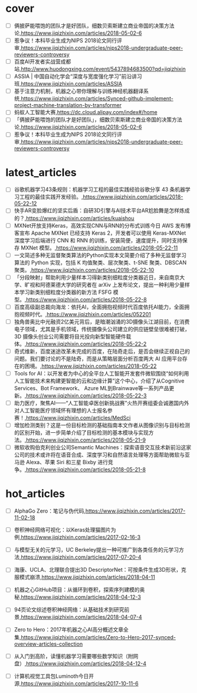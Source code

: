 cover
======

* [ ] 俩披萨能喂饱的团队才是好团队，细数贝索斯建立商业帝国的决策方法论,https://www.jiqizhixin.com/articles/2018-05-02-6
* [ ] 惹争议！本科毕业生成为NIPS 2018论文同行评审,https://www.jiqizhixin.com/articles/nips2018-undergraduate-peer-reviewers-controversy
* [ ] 百度AI开发者实战营成都站,http://www.huodongxing.com/event/5437894683500?qd=jiqizhixin
* [ ] ASSIA | 中国自动化学会“深度与宽度强化学习”前沿讲习班,https://www.jiqizhixin.com/articles/ASSIA
* [ ] 基于注意力机制，机器之心带你理解与训练神经机器翻译系统,https://www.jiqizhixin.com/articles/Synced-github-implement-project-machine-translation-by-transformer
* [ ] 蚂蚁人工智能大赛,https://dc.cloud.alipay.com/index#/home
* [ ] 「俩披萨能喂饱的团队才是好团队」，细数贝索斯建立商业帝国的决策方法论,https://www.jiqizhixin.com/articles/2018-05-02-6
* [ ] 惹争议！本科毕业生成为NIPS 2018论文同行评审,https://www.jiqizhixin.com/articles/nips2018-undergraduate-peer-reviewers-controversy

latest_articles
===============

* [ ] 谷歌机器学习43条规则：机器学习工程的最佳实践经验谷歌分享 43 条机器学习工程的最佳实践开发经验。,https://www.jiqizhixin.com/articles/2018-05-22-12
* [ ] 快手AR变脸爆红的坚实后盾：自研3D引擎与AI技术平台AR尬脸舞是怎样炼成的？,https://www.jiqizhixin.com/articles/kuaishou
* [ ] MXNet开放支持Keras，高效实现CNN与RNN的分布式训练今日 AWS 发布博客宣布 Apache MXNet 已经支持 Keras 2，开发者可以使用 Keras-MXNet 深度学习后端进行 CNN 和 RNN 的训练，安装简便，速度提升，同时支持保存 MXNet 模型。,https://www.jiqizhixin.com/articles/2018-05-22-11
* [ ] 一文简述多种无监督聚类算法的Python实现本文简要介绍了多种无监督学习算法的 Python 实现，包括 K 均值聚类、层次聚类、t-SNE 聚类、DBSCAN 聚类。,https://www.jiqizhixin.com/articles/2018-05-22-10
* [ ] 「分段映射」帮助利用少量样本习得新类别细粒度分类器近日，来自南京大学、旷视和阿德莱德大学的研究者在 arXiv 上发布论文，提出一种利用少量样本学习新类别细粒度分类器的新方法 FSFG 模型。,https://www.jiqizhixin.com/articles/2018-05-22-8
* [ ] 百度高级副总裁向海龙：依托AI，全面拥抱视频时代百度依托AI能力，全面拥抱视频时代。,https://www.jiqizhixin.com/articles/052201
* [ ] 独角兽奥比中光融资2亿美元背后，是暗潮汹涌的3D摄像头江湖目前，在消费电子领域，尤其是手机领域，传统摄像头公司建立的供应链壁垒很难被打破，3D 摄像头创业公司需要将目光投向新型智能硬件载体。,https://www.jiqizhixin.com/articles/2018-05-22-2
* [ ] 奇式维新，百度迷途改革未完成的百度，在陆奇走后，是否会继续正视自己的问题。我们要讨论的不是陆奇，而是从策略层面分析百度两大 AI 应用平台存在的困境。,https://www.jiqizhixin.com/articles/2018-05-22
* [ ] Tools for AI：以开发者为中心的全平台人工智能开发套件微软围绕“如何利用人工智能技术来构建更智能的云和边缘计算”这个中心，介绍了从Cognitive Services、Bot Framework、 Azure ML到Brainwave等一系列产品更新。,https://www.jiqizhixin.com/articles/2018-05-22-3
* [ ] 助力医疗，聚焦AI——“人工智能卓医创新挑战赛”火热开赛组委会诚邀国内外对人工智能医疗领域怀有理想的人士报名参赛！,https://www.jiqizhixin.com/articles/MedSci
* [ ] 增加检测类别？这是一份目标检测的基础指南本文作者从图像识别与目标检测的区别开始，进一步简单介绍了目标检测的基本模块与实现方法。,https://www.jiqizhixin.com/articles/2018-05-21-9
* [ ] 微软收购伯克利创业公司Semantic Machines：探索语音交互技术新前沿这家公司的技术或许将在语音合成、深度学习和自然语言处理等方面帮助微软与亚马逊 Alexa、苹果 Siri 和三星 Bixby 进行竞争。,https://www.jiqizhixin.com/articles/2018-05-21-8

hot_articles
============

* [ ] AlphaGo Zero：笔记与伪代码,https://www.jiqizhixin.com/articles/2017-11-02-18
* [ ] 卷积神经网络可视化：以Keras处理猫图片为例,https://www.jiqizhixin.com/articles/2017-02-16-3
* [ ] 与模型无关的元学习，UC Berkeley提出一种可推广到各类任务的元学习方法,https://www.jiqizhixin.com/articles/2017-07-20-4
* [ ] 海康、UCLA、北理联合提出3D DescriptorNet：可按条件生成3D形状，克服模式崩溃,https://www.jiqizhixin.com/articles/2018-04-11
* [ ] 机器之心GitHub项目：从循环到卷积，探索序列建模的奥秘,https://www.jiqizhixin.com/articles/2018-04-12-3
* [ ] 94页论文综述卷积神经网络：从基础技术到研究前景,https://www.jiqizhixin.com/articles/2018-04-07-4
* [ ] Zero to Hero：2017年机器之心AI高分概述文章全集,https://www.jiqizhixin.com/articles/Zero-to-Hero-2017-synced-overview-articles-collection
* [ ] 从入门到高阶，读懂机器学习需要哪些数学知识（附网盘）,https://www.jiqizhixin.com/articles/2018-04-12-4
* [ ] 计算机视觉工具包Luminoth今日开源,https://www.jiqizhixin.com/articles/2017-10-11-6


